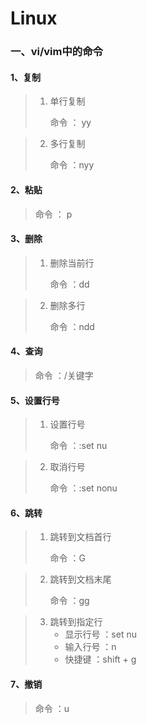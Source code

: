 # Linux

### 一、vi/vim中的命令

#### 1、复制

> 1. 单行复制
>
>    命令  ： yy

> 2. 多行复制
>
>    命令  ：nyy

#### 2、粘贴

> 命令  ： p

#### 3、删除

> 1. 删除当前行 
>
>    命令  ：dd

> 2. 删除多行
>
>    命令  ：ndd

#### 4、查询

> 命令 ：/关键字

#### 5、设置行号

> 1. 设置行号
>
>    命令 ：:set nu

> 2. 取消行号
>
>    命令 ：:set nonu

#### 6、跳转

> 1. 跳转到文档首行
>
>    命令 ：G

> 2. 跳转到文档末尾
>
>    命令 ：gg

> 3. 跳转到指定行
>    + 显示行号 ：set nu
>    + 输入行号 ：n
>    + 快捷键 ：shift + g

#### 7、撤销

> 命令 ：u

#### 